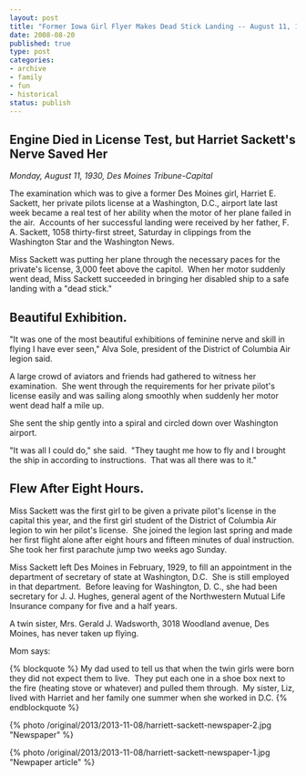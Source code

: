 ```yaml
---
layout: post
title: "Former Iowa Girl Flyer Makes Dead Stick Landing -- August 11, 1930"
date: 2008-08-20
published: true
type: post
categories:
- archive
- family
- fun
- historical
status: publish
---
```

Engine Died in License Test, but Harriet Sackett's Nerve Saved Her
------------------------------------------------------------------

*Monday, August 11, 1930, Des Moines Tribune-Capital*

The examination which was to give a former Des Moines girl, Harriet E. Sackett, her private pilots license at a Washington, D.C., airport late last week became a real test of her ability when the motor of her plane failed in the air.  Accounts of her successful landing were received by her father, F. A. Sackett, 1058 thirty-first street, Saturday in clippings from the Washington Star and the Washington News.

Miss Sackett was putting her plane through the necessary paces for the private's license, 3,000 feet above the capitol.  When her motor suddenly went dead, Miss Sackett succeeded in bringing her disabled ship to a safe landing with a "dead stick."

Beautiful Exhibition.
---------------------

"It was one of the most beautiful exhibitions of feminine nerve and skill in flying I have ever seen," Alva Sole, president of the District of Columbia Air legion said.

A large crowd of aviators and friends had gathered to witness her examination.  She went through the requirements for her private pilot's license easily and was sailing along smoothly when suddenly her motor went dead half a mile up.

She sent the ship gently into a spiral and circled down over Washington airport.

"It was all I could do," she said.  "They taught me how to fly and I brought the ship in according to instructions.  That was all there was to it."

Flew After Eight Hours.
-----------------------

Miss Sackett was the first girl to be given a private pilot's license in the capital this year, and the first girl student of the District of Columbia Air legion to win her pilot's license.  She joined the legion last spring and made her first flight alone after eight hours and fifteen minutes of dual instruction.  She took her first parachute jump two weeks ago Sunday.

Miss Sackett left Des Moines in February, 1929, to fill an appointment in the department of secretary of state at Washington, D.C.  She is still employed in that department.  Before leaving for Washington, D. C., she had been secretary for J. J. Hughes, general agent of the Northwestern Mutual Life Insurance company for five and a half years.

A twin sister, Mrs. Gerald J. Wadsworth, 3018 Woodland avenue, Des Moines, has never taken up flying.

Mom says:

{% blockquote %}
My dad used to tell us that when the twin girls were born they did not expect them to live.  They put each one in a shoe box next to the fire (heating stove or whatever) and pulled them through.  My sister, Liz, lived with Harriet and her family one summer when she worked in D.C.
{% endblockquote %}

{% photo /original/2013/2013-11-08/harriett-sackett-newspaper-2.jpg "Newspaper" %}

{% photo /original/2013/2013-11-08/harriett-sackett-newspaper-1.jpg "Newpaper article" %}
